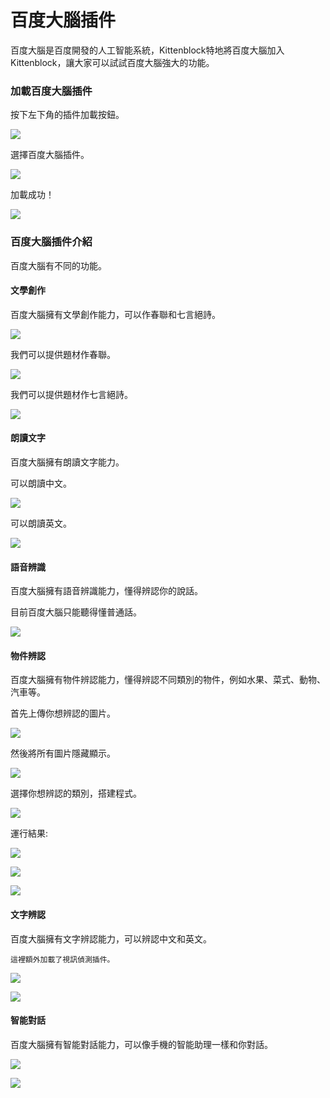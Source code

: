 # 百度大腦插件

百度大腦是百度開發的人工智能系統，Kittenblock特地將百度大腦加入Kittenblock，讓大家可以試試百度大腦強大的功能。

### 加載百度大腦插件

按下左下角的插件加載按鈕。

![](https://kittenbothk.readthedocs.io/en/latest/\_images/add.png)

選擇百度大腦插件。

![](https://kittenbothk.readthedocs.io/en/latest/\_images/baidu1.png)

加載成功！

![](https://kittenbothk.readthedocs.io/en/latest/\_images/baidu2.png)

### 百度大腦插件介紹

百度大腦有不同的功能。

#### 文學創作

百度大腦擁有文學創作能力，可以作春聯和七言絕詩。

![](https://kittenbothk.readthedocs.io/en/latest/\_images/baidu3.png)

我們可以提供題材作春聯。

![](https://kittenbothk.readthedocs.io/en/latest/\_images/baidu4.png)

我們可以提供題材作七言絕詩。

![](https://kittenbothk.readthedocs.io/en/latest/\_images/baidu5.png)

#### 朗讀文字

百度大腦擁有朗讀文字能力。

可以朗讀中文。

![](https://kittenbothk.readthedocs.io/en/latest/\_images/baidu13.png)

可以朗讀英文。

![](https://kittenbothk.readthedocs.io/en/latest/\_images/baidu14.png)

#### 語音辨識

百度大腦擁有語音辨識能力，懂得辨認你的說話。

目前百度大腦只能聽得懂普通話。

![](https://kittenbothk.readthedocs.io/en/latest/\_images/baidu15.png)

#### 物件辨認

百度大腦擁有物件辨認能力，懂得辨認不同類別的物件，例如水果、菜式、動物、汽車等。

首先上傳你想辨認的圖片。

![](https://kittenbothk.readthedocs.io/en/latest/\_images/baidu7.png)

然後將所有圖片隱藏顯示。

![](https://kittenbothk.readthedocs.io/en/latest/\_images/baidu8.png)

選擇你想辨認的類別，搭建程式。

![](https://kittenbothk.readthedocs.io/en/latest/\_images/baidu9.png)

運行結果:

![](https://kittenbothk.readthedocs.io/en/latest/\_images/baidu10.png)

![](https://kittenbothk.readthedocs.io/en/latest/\_images/baidu11.png)

![](https://kittenbothk.readthedocs.io/en/latest/\_images/baidu12.png)

#### 文字辨認

百度大腦擁有文字辨認能力，可以辨認中文和英文。

```
這裡額外加載了視訊偵測插件。
```

![](https://kittenbothk.readthedocs.io/en/latest/\_images/baidu16.png)

![](https://kittenbothk.readthedocs.io/en/latest/\_images/baidu17.png)

#### 智能對話

百度大腦擁有智能對話能力，可以像手機的智能助理一樣和你對話。

![](https://kittenbothk.readthedocs.io/en/latest/\_images/baidu18.png)

![](https://kittenbothk.readthedocs.io/en/latest/\_images/baidu19.png)
